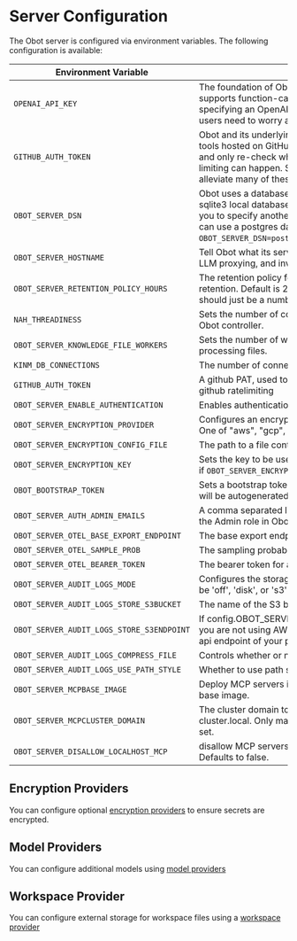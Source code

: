 # Server Configuration

The Obot server is configured via environment variables. The following configuration is available:

| Environment Variable | Description |
|---------------------|-------------|
| `OPENAI_API_KEY` | The foundation of Obot is a large language model that supports function-calling. The default is OpenAI and specifying an OpenAI key here will ensure none of the users need to worry about specifying their own API key. |
| `GITHUB_AUTH_TOKEN` | Obot and its underlying tool GPTScript make heavy use of tools hosted on GitHub. Care is taken to cache these tools and only re-check when necessary. However, rate-limiting can happen. Setting a read-only token here can alleviate many of these issues. |
| `OBOT_SERVER_DSN` | Obot uses a database backend. By default, it will use a sqlite3 local database. This environment variable allows you to specify another database option. For example, you can use a postgres database with something like `OBOT_SERVER_DSN=postgres://user:password@host/database`. |
| `OBOT_SERVER_HOSTNAME` | Tell Obot what its server URL is so that things like OAuth, LLM proxying, and invoke URLs are handled correctly. |
| `OBOT_SERVER_RETENTION_POLICY_HOURS` | The retention policy for the system. Set to 0 to disable retention. Default is 2160 (90 days) if left unset. This field should just be a number in a string, no `h` suffix. |
| `NAH_THREADINESS` | Sets the number of concurrent threads that can run in the Obot controller. |
| `OBOT_SERVER_KNOWLEDGE_FILE_WORKERS` | Sets the number of workers used by knowledge for processing files. |
| `KINM_DB_CONNECTIONS` | The number of connections in the database pool for kinm |
| `GITHUB_AUTH_TOKEN` | A github PAT, used to authenticate tool pulls to avoid github ratelimiting |
| `OBOT_SERVER_ENABLE_AUTHENTICATION` | Enables authentication for Obot |
| `OBOT_SERVER_ENCRYPTION_PROVIDER` | Configures an encryption provider for credentials in Obot. One of "aws", "gcp", "azure", or "custom" |
| `OBOT_SERVER_ENCRYPTION_CONFIG_FILE` | The path to a file containing the encryption configuration. |
| `OBOT_SERVER_ENCRYPTION_KEY` | Sets the key to be used for encryption. Should only be set if `OBOT_SERVER_ENCRYPTION_PROVIDER` is `custom` |
| `OBOT_BOOTSTRAP_TOKEN` | Sets a bootstrap token. If authentication is enabled, one will be autogenerated for you if this is not set. |
| `OBOT_SERVER_AUTH_ADMIN_EMAILS` | A comma separated list of email addresses that will have the Admin role in Obot. |
| `OBOT_SERVER_OTEL_BASE_EXPORT_ENDPOINT` | The base export endpoint for OpenTelemetry |
| `OBOT_SERVER_OTEL_SAMPLE_PROB` | The sampling probability for OpenTelemetry |
| `OBOT_SERVER_OTEL_BEARER_TOKEN` | The bearer token for authentication with OpenTelemetry |
| `OBOT_SERVER_AUDIT_LOGS_MODE` | Configures the storage backend for audit logs in Obot. Can be 'off', 'disk', or 's3' |
| `OBOT_SERVER_AUDIT_LOGS_STORE_S3BUCKET` | The name of the S3 bucket to store audit logs in. |
| `OBOT_SERVER_AUDIT_LOGS_STORE_S3ENDPOINT` | If config.OBOT_SERVER_AUDIT_LOGS_MODE is 's3' and you are not using AWS S3, this needs to be set to the S3 api endpoint of your provider. |
| `OBOT_SERVER_AUDIT_LOGS_COMPRESS_FILE` | Controls whether or not to compress audit log files |
| `OBOT_SERVER_AUDIT_LOGS_USE_PATH_STYLE` | Whether to use path style for S3 |
| `OBOT_SERVER_MCPBASE_IMAGE` | Deploy MCP servers in the kubernetes cluster using this base image. |
| `OBOT_SERVER_MCPCLUSTER_DOMAIN` | The cluster domain to use for MCP services. Defaults to cluster.local. Only matters if `OBOT_SERVER_MCPBASE_IMAGE` is set. |
`OBOT_SERVER_DISALLOW_LOCALHOST_MCP` | disallow MCP servers that try to connect to localhost. Defaults to false. |

## Encryption Providers

You can configure optional [encryption providers](99-encryption-providers) to ensure secrets are encrypted.

## Model Providers
You can configure additional models using [model providers](04-model-providers.md)

## Workspace Provider
You can configure external storage for workspace files using a [workspace provider](05-workspace-provider.md)